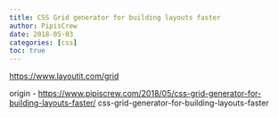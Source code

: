 ```yaml
---
title: CSS Grid generator for building layouts faster
author: PipisCrew
date: 2018-05-03
categories: [css]
toc: true
---
```


https://www.layoutit.com/grid

origin - https://www.pipiscrew.com/2018/05/css-grid-generator-for-building-layouts-faster/ css-grid-generator-for-building-layouts-faster